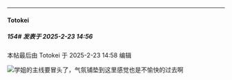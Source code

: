 ﻿
*****

####  Totokei  
##### 154#       发表于 2025-2-23 14:56

 本帖最后由 Totokei 于 2025-2-23 14:58 编辑 

<img src="https://static.saraba1st.com/image/smiley/face2017/169.gif" referrerpolicy="no-referrer">学姐的主线要冒头了，气氛铺垫到这里感觉也是不愉快的过去啊

